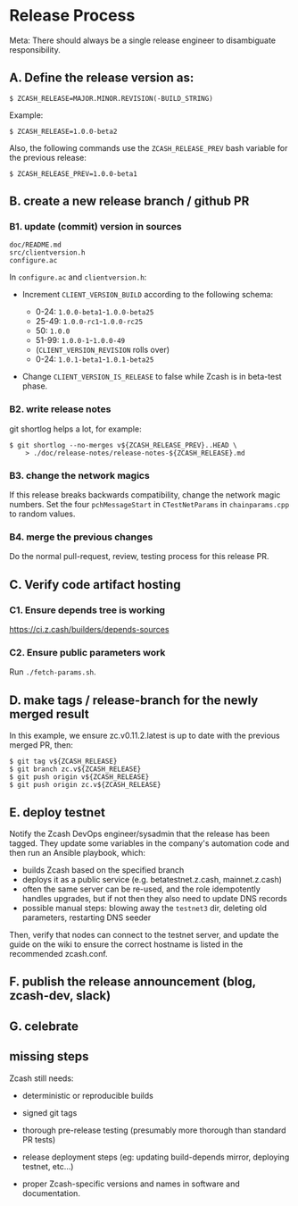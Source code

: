 Release Process
====================
Meta: There should always be a single release engineer to disambiguate responsibility.

## A. Define the release version as:

    $ ZCASH_RELEASE=MAJOR.MINOR.REVISION(-BUILD_STRING)

Example:

    $ ZCASH_RELEASE=1.0.0-beta2

Also, the following commands use the `ZCASH_RELEASE_PREV` bash variable for the
previous release:

    $ ZCASH_RELEASE_PREV=1.0.0-beta1
    
## B. create a new release branch / github PR
### B1. update (commit) version in sources

    doc/README.md
    src/clientversion.h
    configure.ac
    
In `configure.ac` and `clientversion.h`:

- Increment `CLIENT_VERSION_BUILD` according to the following schema:

  - 0-24: `1.0.0-beta1`-`1.0.0-beta25`
  - 25-49: `1.0.0-rc1`-`1.0.0-rc25`
  - 50: `1.0.0`
  - 51-99: `1.0.0-1`-`1.0.0-49`
  - (`CLIENT_VERSION_REVISION` rolls over)
  - 0-24: `1.0.1-beta1`-`1.0.1-beta25`

- Change `CLIENT_VERSION_IS_RELEASE` to false while Zcash is in beta-test phase.

### B2. write release notes

git shortlog helps a lot, for example:

    $ git shortlog --no-merges v${ZCASH_RELEASE_PREV}..HEAD \
        > ./doc/release-notes/release-notes-${ZCASH_RELEASE}.md

### B3. change the network magics

If this release breaks backwards compatibility, change the network magic
numbers. Set the four `pchMessageStart` in `CTestNetParams` in `chainparams.cpp`
to random values.
        
### B4. merge the previous changes

Do the normal pull-request, review, testing process for this release PR.

## C. Verify code artifact hosting

### C1. Ensure depends tree is working

https://ci.z.cash/builders/depends-sources

### C2. Ensure public parameters work

Run `./fetch-params.sh`.

## D. make tags / release-branch for the newly merged result

In this example, we ensure zc.v0.11.2.latest is up to date with the
previous merged PR, then:

    $ git tag v${ZCASH_RELEASE}
    $ git branch zc.v${ZCASH_RELEASE}
    $ git push origin v${ZCASH_RELEASE}
    $ git push origin zc.v${ZCASH_RELEASE}

## E. deploy testnet

Notify the Zcash DevOps engineer/sysadmin that the release has been tagged. They update some variables in the company's automation code and then run an Ansible playbook, which:

* builds Zcash based on the specified branch
* deploys it as a public service (e.g. betatestnet.z.cash, mainnet.z.cash)
* often the same server can be re-used, and the role idempotently handles upgrades, but if not then they also need to update DNS records
* possible manual steps: blowing away the `testnet3` dir, deleting old parameters, restarting DNS seeder

Then, verify that nodes can connect to the testnet server, and update the guide on the wiki to ensure the correct hostname is listed in the recommended zcash.conf.

## F. publish the release announcement (blog, zcash-dev, slack)
## G. celebrate
## missing steps
Zcash still needs:

* deterministic or reproducible builds

* signed git tags

* thorough pre-release testing (presumably more thorough than standard PR tests)

* release deployment steps (eg: updating build-depends mirror, deploying testnet, etc...)

* proper Zcash-specific versions and names in software and documentation.
